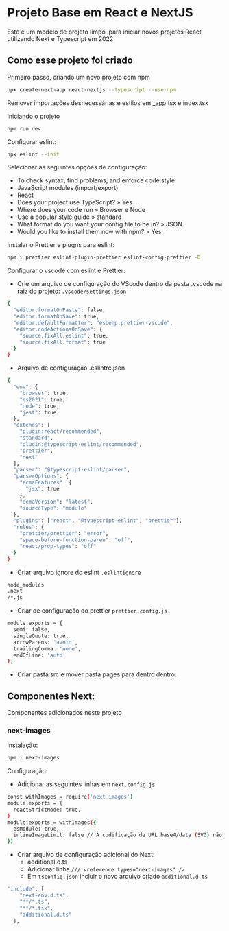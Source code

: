 # Projeto Base em React e NextJS

Este é um modelo de projeto limpo, para iniciar novos projetos React utilizando Next e Typescript em 2022.

## Como esse projeto foi criado

Primeiro passo, criando um novo projeto com npm

```bash
npx create-next-app react-nextjs --typescript --use-npm
```

Remover importações desnecessárias e estilos em \_app.tsx e index.tsx

Iniciando o projeto

```bash
npm run dev
```

Configurar eslint:

```bash
npx eslint --init
```

Selecionar as seguintes opções de configuração:

- To check syntax, find problems, and enforce code style
- JavaScript modules (import/export)
- React
- Does your project use TypeScript? » Yes
- Where does your code run » Browser e Node
- Use a popular style guide » standard
- What format do you want your config file to be in? » JSON
- Would you like to install them now with npm? » Yes

Instalar o Prettier e plugns para eslint:

```bash
npm i prettier eslint-plugin-prettier eslint-config-prettier -D
```

Configurar o vscode com eslint e Prettier:

- Crie um arquivo de configuração do VScode dentro da pasta .vscode na raiz do projeto: `.vscode/settings.json`

```bash
{
  "editor.formatOnPaste": false,
  "editor.formatOnSave": true,
  "editor.defaultFormatter": "esbenp.prettier-vscode",
  "editor.codeActionsOnSave": {
    "source.fixAll.eslint": true,
    "source.fixAll.format": true
  }
}
```

- Arquivo de configuração .eslintrc.json

```bash
{
  "env": {
    "browser": true,
    "es2021": true,
    "node": true,
    "jest": true
  },
  "extends": [
    "plugin:react/recommended",
    "standard",
    "plugin:@typescript-eslint/recommended",
    "prettier",
    "next"
  ],
  "parser": "@typescript-eslint/parser",
  "parserOptions": {
    "ecmaFeatures": {
      "jsx": true
    },
    "ecmaVersion": "latest",
    "sourceType": "module"
  },
  "plugins": ["react", "@typescript-eslint", "prettier"],
  "rules": {
    "prettier/prettier": "error",
    "space-before-function-paren": "off",
    "react/prop-types": "off"
  }
}
```

- Criar arquivo ignore do eslint `.eslintignore`

```bash
node_modules
.next
/*.js
```

- Criar de configuração do prettier `prettier.config.js`

```bash
module.exports = {
  semi: false,
  singleQuote: true,
  arrowParens: 'avoid',
  trailingComma: 'none',
  endOfLine: 'auto'
};
```

- Criar pasta src e mover pasta pages para dentro dentro.

## Componentes Next:

Componentes adicionados neste projeto

### next-images

Instalação:

```bash
npm i next-images
```

Configuração:

- Adicionar as seguintes linhas em `next.config.js`

```bash
const withImages = require('next-images')
module.exports = {
  reactStrictMode: true,
}
module.exports = withImages({
  esModule: true,
  inlineImageLimit: false // A codificação de URL base4/data (SVG) não é suportada ao usar o componente para otimização.
})
```

- Criar arquivo de configuração adicional do Next:
  - additional.d.ts
  - Adicionar linha `/// <reference types="next-images" />`
  - Em `tsconfig.json` incluir o novo arquivo criado `additional.d.ts`

```bash
"include": [
    "next-env.d.ts",
    "**/*.ts",
    "**/*.tsx",
    "additional.d.ts"
  ],
```
